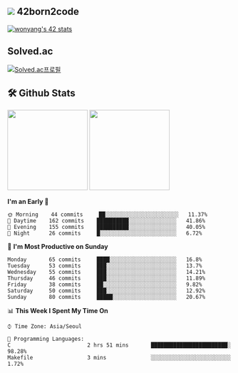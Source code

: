 
## <img src="https://img.shields.io/badge/-000000?style=flat&logo=42&logoColor=white"> 42born2code
[![wonyang's 42 stats](https://badge42.vercel.app/api/v2/cl5nhe5b6007809kydha7ht42/stats?cursusId=21&coalitionId=88)](https://profile.intra.42.fr/users/wonyang)

## Solved.ac
[![Solved.ac프로필](http://mazassumnida.wtf/api/v2/generate_badge?boj=bennyws)](https://solved.ac/bennyws)

## 🛠️ Github Stats
<p>
  <img height="180em" src="https://github-readme-stats-veggie-garden.vercel.app/api?username=gemstoneyang&show_icons=true&include_all_commits=true&bg_color=30,e96443,904e95&title_color=fff&text_color=fff">
  <img height="180em" src="https://github-readme-stats-veggie-garden.vercel.app/api/top-langs/?username=gemstoneyang&layout=compact&bg_color=30,e96443,904e95&title_color=fff&text_color=fff">
</p>

<!--START_SECTION:waka-->
**I'm an Early 🐤** 

```text
🌞 Morning    44 commits     ██░░░░░░░░░░░░░░░░░░░░░░░   11.37% 
🌆 Daytime    162 commits    ██████████░░░░░░░░░░░░░░░   41.86% 
🌃 Evening    155 commits    ██████████░░░░░░░░░░░░░░░   40.05% 
🌙 Night      26 commits     █░░░░░░░░░░░░░░░░░░░░░░░░   6.72%

```
📅 **I'm Most Productive on Sunday** 

```text
Monday       65 commits     ████░░░░░░░░░░░░░░░░░░░░░   16.8% 
Tuesday      53 commits     ███░░░░░░░░░░░░░░░░░░░░░░   13.7% 
Wednesday    55 commits     ███░░░░░░░░░░░░░░░░░░░░░░   14.21% 
Thursday     46 commits     ███░░░░░░░░░░░░░░░░░░░░░░   11.89% 
Friday       38 commits     ██░░░░░░░░░░░░░░░░░░░░░░░   9.82% 
Saturday     50 commits     ███░░░░░░░░░░░░░░░░░░░░░░   12.92% 
Sunday       80 commits     █████░░░░░░░░░░░░░░░░░░░░   20.67%

```


📊 **This Week I Spent My Time On** 

```text
⌚︎ Time Zone: Asia/Seoul

💬 Programming Languages: 
C                        2 hrs 51 mins       ████████████████████████░   98.28% 
Makefile                 3 mins              ░░░░░░░░░░░░░░░░░░░░░░░░░   1.72%

```


<!--END_SECTION:waka-->
